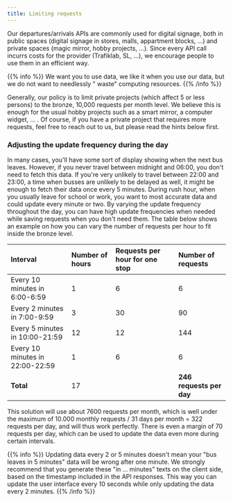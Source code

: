 ```yaml
---
title: Limiting requests
---
```


Our departures/arrivals APIs are commonly used for digital signage, both in public spaces \(digital signage in stores,
malls, appartment blocks, ...\) and private spaces \(magic mirror, hobby projects, ...\). Since every API call incurrs
costs for the provider \(Trafiklab, SL, ...\), we encourage people to use them in an efficient way.

{{% info %}} We want you to use data, we like it when you use our data, but we do not want to needlessly "
waste" computing resources. {{% /info %}}

Generally, our policy is to limit private projects \(which affect 5 or less persons\) to the bronze, 10,000 requests per
month level. We believe this is enough for the usual hobby projects such as a smart mirror, a computer widget, ... . Of
course, if you have a private project that requires more requests, feel free to reach out to us, but please read the
hints below first.

### Adjusting the update frequency during the day

In many cases, you'll have some sort of display showing when the next bus leaves. However, if you never travel between
midnight and 06:00, you don't need to fetch this data. If you're very unlikely to travel between 22:00 and 23:00, a time
when busses are unlikely to be delayed as well, it might be enough to fetch their data once every 5 minutes. During rush
hour, when you usually leave for school or work, you want to most accurate data and could update every minute or two. By
varying the update frequency throughout the day, you can have high update frequencies when needed while saving requests
when you don't need them. The table below shows an example on how you can vary the number of requests per hour to fit
inside the bronze level.

| Interval | Number of hours | Requests per hour for one stop | Number of requests |
| :--- | :--- | :--- | :--- |
| Every 10 minutes in 6:00-6:59 | 1 | 6 | 6 |
| Every 2 minutes in 7:00-9:59 | 3 | 30 | 90 |
| Every 5 minutes in 10:00-21:59 | 12 | 12 | 144 |
| Every 10 minutes in 22:00-22:59 | 1 | 6 | 6 |
| **Total** | 17 |  | **246 requests per day** |

This solution will use about 7600 requests per month, which is well under the maximum of 10.000 monthly requests / 31
days per month = 322 requests per day, and will thus work perfectly. There is even a margin of 70 requests per day,
which can be used to update the data even more during certain intervals.

{{% info %}} Updating data every 2 or 5 minutes doesn't mean your "bus leaves in 5 minutes" data will be wrong
after one minute. We strongly recommend that you generate these  "in ... minutes" texts on the client side, based on the
timestamp included in the API responses. This way you can update the user interface every 10 seconds while only updating
the data every 2 minutes. {{% /info %}}
